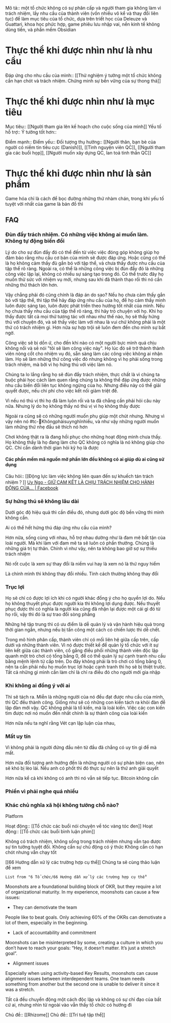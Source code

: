Mô tả:: một tổ chức không có sự phân cấp và người tham gia không làm vì trách nhiệm, lấy nhu cầu của thành viên (vốn nhiều vô kể và thay đổi liên tục) để làm mục tiêu của tổ chức, dựa trên triết học của Deleuze và Guattari, khoa học phức hợp, game phiêu lưu nhập vai, nền kinh tế không dùng tiền, và phần mềm Obsidian

# Thực thể khi được nhìn như là nhu cầu
Đáp ứng cho nhu cầu của mình:: [[Thử nghiệm ý tưởng một tổ chức không cần hạn chót và trách nhiệm. Chứng minh sự bền vững của sự thong thả]]
# Thực thể khi được nhìn như là mục tiêu
Mục tiêu:: [[Người tham gia lên kế hoạch cho cuộc sống của mình]]
Yếu tố hỗ trợ::
Ý tưởng tốt hơn::

Điểm mạnh::
Điểm yếu::
Đối tượng thụ hưởng:: [[Người thân, bạn bè của người có niềm tin tiêu cực (Danish)]], [[Tình nguyện viên QC]], [[Người tham gia các buổi họp]], [[Người muốn xây dựng QC, lan toả tinh thần QC]]

# Thực thể khi được nhìn như là sản phẩm
Game hóa chỉ là cách để bọc đường những thứ nhàm chán, trong khi yếu tố tuyệt vời nhất của game là bản đồ thì
## FAQ
### Đùn đẩy trách nhiệm. Có những việc không ai muốn làm. Không tự động biến đổi
Lý do cho sự đùn đẩy đó có thể đến từ việc việc đóng góp không giúp họ đảm bảo rằng nhu cầu cơ bản của mình sẽ được đáp ứng. Hoặc cũng có thể là họ không cảm thấy đủ gắn bó với tập thể, và chưa thấy được nhu cầu của tập thể rõ ràng. Ngoài ra, có thể là những công việc bị đùn đẩy đó là những công việc lặp lại, không có nhiều sự sáng tạo trong đó. Có thể trước đây họ muốn thử sức với nhiệm vụ mới, nhưng sau khi đã thành thạo rồi thì nó cần những thử thách lớn hơn. 

Vậy chẳng phải đó cũng chính là đáp án do sao? Nếu họ chưa cảm thấy gắn bó với tập thể, thì tập thể hãy đáp ứng nhu cầu của họ, để họ cảm thấy mình luôn được sáng tạo, luôn được phát triển theo hướng tốt nhất của mình. Nếu họ chưa thấy nhu cầu của tập thể rõ ràng, thì hãy trò chuyện với họ. Khi họ thấy được tất cả mọi thứ tương tác với nhau như thế nào, họ sẽ thấy hứng thú với chuyện đó, và sẽ thấy việc làm với nhau là vui chứ không phải là một thứ có trách nhiệm gì. Hơn nữa sự hợp trội sẽ luôn đem đến cho mình sự bất ngờ.

Công việc sẽ bị dồn ứ, cho đến khi nào có một người bực mình quá chịu không nổi và sẽ nói "tôi sẽ làm công việc này". Họ lúc đó sẽ trở thành thành viên nòng cốt cho nhiệm vụ đó, sẵn sàng làm các công việc không ai nhận làm. Họ sẽ làm những thứ công việc đó nhưng không vì họ phải sống trong trách nhiệm, mà bởi vì họ hứng thú với việc làm nó.

Chúng ta lo lắng rằng họ sẽ đùn đẩy trách nhiệm, thực chất là vì chúng ta buộc phải học cách làm quen rằng chúng ta không thể đáp ứng được những nhu cầu biến đổi liên tục không ngừng của họ. Nhưng điều này có thể giải quyết được, nếu chi phí cho việc kết nối giảm triệt để. 



Vì nếu nó thú vị thì họ đã làm luôn rồi và ta đã chẳng cần phải hỏi câu này nữa. Nhưng lý do họ không thấy nó thú vị vì họ không thấy được 

Ngoài ra cũng sẽ có những người muốn phụ giúp một chút nhưng. Nhưng vì vậy nên nó #tc-🧠Khôngphảisuynghĩnhiều, và như vậy những người muốn làm những thứ nhẹ đầu sẽ thích nó hơn

Chơi không thật ra là đang hồi phục cho những hoạt động mình chưa thấy. Họ không thấy là họ đang làm cho QC không có nghĩa là nó không giúp cho QC. Chỉ cần dành thời gian hỏi kỹ họ là được

#### Các phần mềm mã nguồn mở phần lớn đều không có ai giúp dù ai cũng sử dụng

Câu hỏi:: [[Động lực làm việc không liên quan đến sự khuếch tán trách nhiệm？]]
[Uy Ngo - GIỮ CAM KẾT LÀ CHỊU TRÁCH NHIỆM CHO HÀNH ĐỘNG CỦA... | Facebook](https://m.facebook.com/story.php?story_fbid=pfbid03CzvZ4xcTBmJ7XifErRpUnPWHoKPn4yUqH1dEYkqtTTMMoqzK3Nr32mapHtwTNEal&id=100006895908695&m_entstream_source=feed_mobile)

### Sự hứng thú sẽ không lâu dài
Dưới góc độ hiệu quả thì cần điều đó, nhưng dưới góc độ bền vững thì mình không cần.

Ai có thể hết hứng thú đáp ứng nhu cầu của mình? 

Hơn nữa, sống cùng với nhau, hỗ trợ nhau dường như là đam mê bất tận của loài người. Mà khi làm với đam mê ta sẽ luôn có phần thưởng. Chúng là những giá trị tự thân. Chính vì như vậy, nên ta không bao giờ sợ sự thiếu trách nhiệm

Nó rốt cuộc là xem sự thay đổi là niềm vui hay là xem nó là thứ nguy hiểm

Là chính mình thì không thay đổi nhiều. Tính cách thường không thay đổi

### Trục lợi
Họ sẽ chỉ có được lợi ích khi có người khác đồng ý cho họ quyền lợi do. Nếu họ không thuyết phục được người kia thì không lợi dụng được. Nếu thuyết phục được thì có nghĩa là người kia cũng đã nhận lại được một cái gì đó từ họ rồi, vậy thì đó là sự trao đổi sòng phẳng

Những hệ tập trung thì có ưu điểm là dễ quản lý và vận hành hiệu quả trong thời gian ngắn, nhưng nếu bị tấn công một cách có chiến lược thì dễ chết. 

Trong mô hình phân cấp, thành viên chỉ có mối liên hệ giữa cấp trên, cấp dưới và những thành viên. Vì nó được thiết kế để quản lý tổ chức với ít sự liên kết giữa các thành viên, cố gắng điều phối những thành viên độc lập quanh một trò chơi có tổng bằng 0, để có thể quản lý sự cạnh tranh nhu cầu bằng mệnh lệnh từ cấp trên. Do đây không phải là trò chơi có tổng bằng 0, nên ta cần phải nếu họ muốn trục lợi hoặc cạnh tranh thì họ sẽ bị thiệt trước. Tất cả những gì mình cần làm chỉ là chỉ ra điều đó cho người mới gia nhập

### Khi không ai đồng ý với ai
Thì sẽ tách ra. Miễn là những người của nó đều đạt được nhu cầu của mình, thì QC đều thành công. Giống như sẽ có những con kiến tách ra khỏi đàn để lập đàn mới vậy. QC không phải là tổ kiến, mà là loài kiến. Việc các con kiến tìm được nơi nó muốn đến nhất chính là sự thành công của loài kiến 

Hơn nữa nếu ta nghĩ rằng Vét cạn lập luận của nhau, 

### Mất uy tín
Vì không phải là người đứng đầu nên từ đầu đã chẳng có uy tín gì để mà mất. 

Hơn nữa đối tượng anh hướng đến là những người có sự phản biện cao, nên sẽ khó bị lèo lái. Nếu anh có phốt thì đó thực sự nên là thứ anh giải quyết

Hơn nữa kể cả khi không có anh thì nó vẫn sẽ tiếp tục. Bitcoin  không cần

### Phiền vì phải nghe quá nhiều
### Khác chủ nghĩa xã hội không tưởng chỗ nào?
Platform

Hoạt động:: [[Tổ chức các buổi nói chuyện về tóc vàng tóc đen]]
Hoạt động:: [[Tổ chức các buổi bình luận phim]]

Không có trách nhiệm, không sống trong trách nhiệm nhưng vẫn tạo được sự tin tưởng tuyệt đối. Không cần sự chủ động có ý thức
Không cần có hạn chót nhưng vẫn chạy tốt

[[66 Hướng dẫn xử lý các trường hợp cụ thể]]
Chúng ta sẽ cùng thảo luận để xem
```dataview 
List from "6 Tổ chức/66 Hướng dẫn xử lý các trường hợp cụ thể"
```

Moonshots are a foundational building block of OKR, but they require a lot of organizational maturity. In my experience, moonshots can cause a few issues:

-   They can demotivate the team

People like to beat goals. Only achieving 60% of the OKRs can demotivate a lot of them, especially in the beginning.

-   Lack of accountability and commitment

Moonshots can be misinterpreted by some, creating a culture in which you don’t have to reach your goals: “Hey, it doesn’t matter. It’s just a stretch goal”.

-   Alignment issues

Especially when using activity-based Key Results, moonshots can cause alignment issues between interdependent teams. One team needs something from another but the second one is unable to deliver it since it was a stretch.

Tất cả đều chuyển động một cách độc lập và không có sự chỉ đạo của bất cứ ai, nhưng nhìn từ ngoài vào vẫn thấy tổ chức có hướng đi

Chủ đề:: [[Rhizome]]
Chủ đề:: [[Trí tuệ tập thể]] 